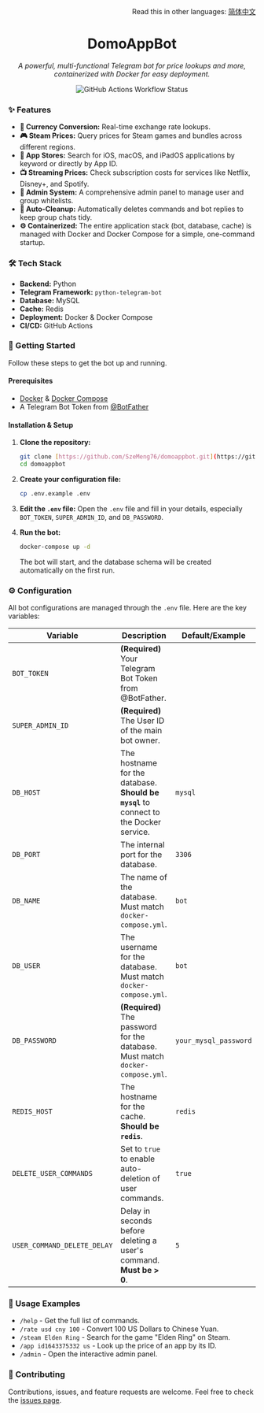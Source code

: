 <div align="right">

Read this in other languages: [简体中文](./README.zh-CN.md)

</div>

<div align="center">

# DomoAppBot
*A powerful, multi-functional Telegram bot for price lookups and more, containerized with Docker for easy deployment.*

</div>

<p align="center">
  <img src="https://github.com/SzeMeng76/domoappbot/actions/workflows/docker-publish.yml/badge.svg" alt="GitHub Actions Workflow Status" />
</p>

### ✨ Features

-   **💱 Currency Conversion:** Real-time exchange rate lookups.
-   **🎮 Steam Prices:** Query prices for Steam games and bundles across different regions.
-   **📱 App Stores:** Search for iOS, macOS, and iPadOS applications by keyword or directly by App ID.
-   **📺 Streaming Prices:** Check subscription costs for services like Netflix, Disney+, and Spotify.
-   **🔐 Admin System:** A comprehensive admin panel to manage user and group whitelists.
-   **🧹 Auto-Cleanup:** Automatically deletes commands and bot replies to keep group chats tidy.
-   **⚙️ Containerized:** The entire application stack (bot, database, cache) is managed with Docker and Docker Compose for a simple, one-command startup.

### 🛠️ Tech Stack

-   **Backend:** Python
-   **Telegram Framework:** `python-telegram-bot`
-   **Database:** MySQL
-   **Cache:** Redis
-   **Deployment:** Docker & Docker Compose
-   **CI/CD:** GitHub Actions

### 🚀 Getting Started

Follow these steps to get the bot up and running.

#### Prerequisites

-   [Docker](https://docs.docker.com/get-docker/) & [Docker Compose](https://docs.docker.com/compose/install/)
-   A Telegram Bot Token from [@BotFather](https://t.me/BotFather)

#### Installation & Setup

1.  **Clone the repository:**
    ```bash
    git clone [https://github.com/SzeMeng76/domoappbot.git](https://github.com/SzeMeng76/domoappbot.git)
    cd domoappbot
    ```

2.  **Create your configuration file:**
    ```bash
    cp .env.example .env
    ```

3.  **Edit the `.env` file:**
    Open the `.env` file and fill in your details, especially `BOT_TOKEN`, `SUPER_ADMIN_ID`, and `DB_PASSWORD`.

4.  **Run the bot:**
    ```bash
    docker-compose up -d
    ```
    The bot will start, and the database schema will be created automatically on the first run.

### ⚙️ Configuration

All bot configurations are managed through the `.env` file. Here are the key variables:

| Variable                    | Description                                                                 | Default/Example         |
| --------------------------- | --------------------------------------------------------------------------- | ----------------------- |
| `BOT_TOKEN`                 | **(Required)** Your Telegram Bot Token from @BotFather.                     |                         |
| `SUPER_ADMIN_ID`            | **(Required)** The User ID of the main bot owner.                             |                         |
| `DB_HOST`                   | The hostname for the database. **Should be `mysql`** to connect to the Docker service. | `mysql`                 |
| `DB_PORT`                   | The internal port for the database.                                         | `3306`                  |
| `DB_NAME`                   | The name of the database. Must match `docker-compose.yml`.                  | `bot`                   |
| `DB_USER`                   | The username for the database. Must match `docker-compose.yml`.             | `bot`                   |
| `DB_PASSWORD`               | **(Required)** The password for the database. Must match `docker-compose.yml`. | `your_mysql_password`   |
| `REDIS_HOST`                | The hostname for the cache. **Should be `redis`**.                          | `redis`                 |
| `DELETE_USER_COMMANDS`      | Set to `true` to enable auto-deletion of user commands.                       | `true`                  |
| `USER_COMMAND_DELETE_DELAY` | Delay in seconds before deleting a user's command. **Must be > 0**.     | `5`                     |

### 🤖 Usage Examples

-   `/help` - Get the full list of commands.
-   `/rate usd cny 100` - Convert 100 US Dollars to Chinese Yuan.
-   `/steam Elden Ring` - Search for the game "Elden Ring" on Steam.
-   `/app id1643375332 us` - Look up the price of an app by its ID.
-   `/admin` - Open the interactive admin panel.

### 🤝 Contributing

Contributions, issues, and feature requests are welcome. Feel free to check the [issues page](https://github.com/SzeMeng76/domoappbot/issues).
